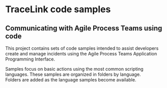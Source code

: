 # TraceLink code samples  

## Communicating with Agile Process Teams using code  

This project contains sets of code samples intended to assist developers create and manage incidents using the Agile Process Teams Application Programming Interface.  

Samples focus on basic actions using the most common scripting languages.  These samples are organized in folders by language.  
Folders are added as the language samples become available.  
